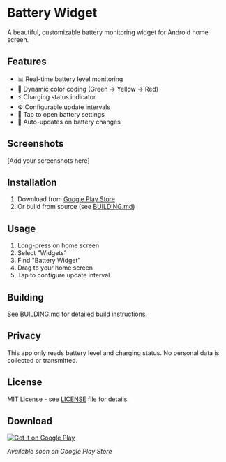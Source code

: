 # Battery Widget

A beautiful, customizable battery monitoring widget for Android home screen.

## Features

- 📊 Real-time battery level monitoring
- 🎨 Dynamic color coding (Green → Yellow → Red)
- ⚡ Charging status indicator
- ⚙️ Configurable update intervals
- 🔋 Tap to open battery settings
- 🎯 Auto-updates on battery changes

## Screenshots

[Add your screenshots here]

## Installation

1. Download from [Google Play Store](https://play.google.com/store/apps/details?id=com.prometeo.batterywidget)
2. Or build from source (see [BUILDING.md](BUILDING.md))

## Usage

1. Long-press on home screen
2. Select "Widgets"
3. Find "Battery Widget"
4. Drag to your home screen
5. Tap to configure update interval

## Building

See [BUILDING.md](BUILDING.md) for detailed build instructions.

## Privacy

This app only reads battery level and charging status. No personal data is collected or transmitted.

## License

MIT License - see [LICENSE](LICENSE) file for details.

## Download

[![Get it on Google Play](https://play.google.com/intl/en_us/badges/static/images/badges/en_badge_web_generic.png)](https://play.google.com/store/apps/details?id=com.prometeo.batterywidget)

*Available soon on Google Play Store*
